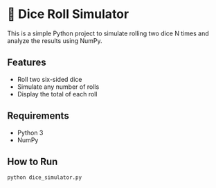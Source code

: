 # 🎲 Dice Roll Simulator

This is a simple Python project to simulate rolling two dice N times and analyze the results using NumPy.

## Features
- Roll two six-sided dice
- Simulate any number of rolls
- Display the total of each roll

## Requirements
- Python 3
- NumPy

## How to Run
```bash
python dice_simulator.py
